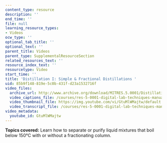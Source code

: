 ```yaml
---
content_type: resource
description: ''
end_time: ''
file: null
learning_resource_types:
- Videos
ocw_type: ''
optional_tab_title: ''
optional_text: ''
parent_title: Videos
parent_type: SupplementalResourceSection
related_resources_text: ''
resource_index_text: ''
resourcetype: Video
start_time: ''
title: 'Distillation I: Simple & Fractional Distillations '
uid: 85b9f148-819e-5c0b-431f-d23a1532716f
video_files:
  archive_url: http://www.archive.org/download/MITRES.5.0001/DistillationI_MitDigitalLabTechniquesManual.mp4
  video_captions_file: /courses/res-5-0001-digital-lab-techniques-manual-spring-2007/01d8fd8c3c1355bd84a1cceaeb792635_GtuMlWMajtw.vtt
  video_thumbnail_file: https://img.youtube.com/vi/GtuMlWMajtw/default.jpg
  video_transcript_file: /courses/res-5-0001-digital-lab-techniques-manual-spring-2007/e5c70455310f147ba02fdd948461be64_GtuMlWMajtw.pdf
video_metadata:
  youtube_id: GtuMlWMajtw
---
```


**Topics covered:** Learn how to separate or purify liquid mixtures that boil below 150°C with or without a fractionating column.



